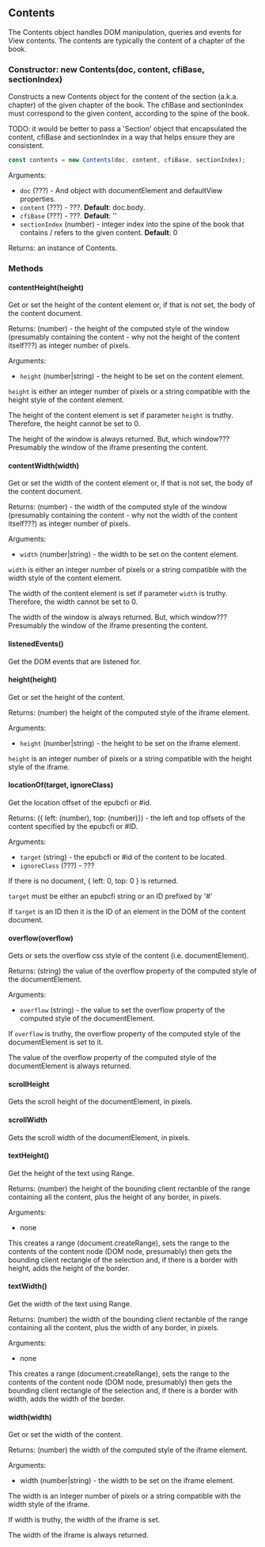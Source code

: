 <h2 id="contents">Contents</h2>

The Contents object handles DOM manipulation, queries and events for View
contents. The contents are typically the content of a chapter of the book.

<h3 id="contents.constructor">Constructor: new Contents(doc, content, cfiBase, sectionIndex)</h3>

Constructs a new Contents object for the content of the section (a.k.a.
chapter) of the given chapter of the book. The cfiBase and sectionIndex
must correspond to the given content, according to the spine of the book.

TODO: it would be better to pass a 'Section' object that encapsulated the
content, cfiBase and sectionIndex in a way that helps ensure they are
consistent.

```js
const contents = new Contents(doc, content, cfiBase, sectionIndex);
```
Arguments:
 
 * `doc` (???) - And object with documentElement and defaultView properties.
 * `content` (???) - ???. **Default**: doc.body.
 * `cfiBase` (???) - ???. **Default**: ''
 * `sectionIndex` (number) - integer index into the spine of the book that
   contains / refers to the given content. **Default**: 0

Returns: an instance of Contents.

<h3 id='contents.methods'>Methods</h3>

<h4>contentHeight(height)</h4>

Get or set the height of the content element or, if that is not set, the
body of the content document.

Returns: (number) - the height of the computed style of the window
(presumably containing the content - why not the height of the content
itself???) as integer number of pixels.

Arguments:

 * `height` (number\|string) - the height to be set on the content element.

`height` is either an integer number of pixels or a string compatible with
the height style of the content element.

The height of the content element is set if parameter `height` is truthy.
Therefore, the height cannot be set to 0.

The height of the window is always returned. But, which window??? Presumably
the window of the iframe presenting the content.


<h4>contentWidth(width)</h4>

Get or set the width of the content element or, if that is not set, the
body of the content document.

Returns: (number) - the width of the computed style of the window
(presumably containing the content - why not the width of the content
itself???) as integer number of pixels.

Arguments:

 * `width` (number\|string) - the width to be set on the content element.

`width` is either an integer number of pixels or a string compatible with
the width style of the content element.

The width of the content element is set if parameter `width` is truthy.
Therefore, the width cannot be set to 0.

The width of the window is always returned. But, which window??? Presumably
the window of the iframe presenting the content.

<h4 id="contents.listenedEvents">listenedEvents()</h4>

Get the DOM events that are listened for.

<h4>height(height)</h4>

Get or set the height of the content.

Returns: (number) the height of the computed style of the iframe element.

Arguments:

 * `height` (number\|string) - the height to be set on the iframe element.

`height` is an integer number of pixels or a string compatible with the
height style of the iframe.

<h4>locationOf(target, ignoreClass)</h4>

Get the location offset of the epubcfi or #id.

Returns: ({ left: (number), top: (number)}) - the left and top offsets of
the content specified by the epubcfi or #ID.

Arguments:

 * `target` (string) - the epubcfi or #id of the content to be located.
 * `ignoreClass` (???) - ???

If there is no document, { left: 0, top: 0 } is returned.

`target` must be either an epubcfi string or an ID prefixed by '#'

If `target` is an ID then it is the ID of an element in the DOM of the
content document.

<h4>overflow(overflow)</h4>

Gets or sets the overflow css style of the content (i.e. documentElement).

Returns: (string) the value of the overflow property of the computed style
of the documentElement.

Arguments:

 * `overflow` (string) - the value to set the overflow property of
   the computed style of the documentElement.

If `overflow` is truthy, the overflow property of the computed style of the
documentElement is set to it.

The value of the overflow property of the computed style of the
documentElement is always returned.

<h4>scrollHeight</h4>

Gets the scroll height of the documentElement, in pixels.

<h4>scrollWidth</h4>

Gets the scroll width of the documentElement, in pixels.

<h4>textHeight()</h4>

Get the height of the text using Range.

Returns: (number) the height of the bounding client rectanble of the range
containing all the content, plus the height of any border, in pixels.

Arguments:

 * none

This creates a range (document.createRange), sets the range to the contents
of the content node (DOM node, presumably) then gets the bounding client
rectangle of the selection and, if there is a border with height, adds the
height of the border.

<h4>textWidth()</h4>

Get the width of the text using Range.

Returns: (number) the width of the bounding client rectanble of the range
containing all the content, plus the width of any border, in pixels.

Arguments:

 * none

This creates a range (document.createRange), sets the range to the contents
of the content node (DOM node, presumably) then gets the bounding client
rectangle of the selection and, if there is a border with width, adds the
width of the border.

<h4>width(width)</h4>

Get or set the width of the content.

Returns: (number) the width of the computed style of the iframe element.

Arguments:

 * width (number\|string) - the width to be set on the iframe element.

The width is an integer number of pixels or a string compatible with the
width style of the iframe.

If width is truthy, the width of the iframe is set.

The width of the iframe is always returned.
